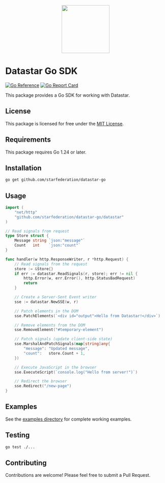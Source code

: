 <p align="center"><img width="150" height="150" src="https://data-star.dev/static/images/rocket-512x512.png"></p>

# Datastar Go SDK

[![Go Reference](https://pkg.go.dev/badge/github.com/starfederation/datastar-go.svg)](https://pkg.go.dev/github.com/starfederation/datastar-go)
[![Go Report Card](https://goreportcard.com/badge/github.com/starfederation/datastar-go)](https://goreportcard.com/report/github.com/starfederation/datastar-go)

This package provides a Go SDK for working with Datastar.

## License

This package is licensed for free under the [MIT License](LICENSE).

## Requirements

This package requires Go 1.24 or later.

## Installation

```bash
go get github.com/starfederation/datastar-go
```

## Usage

```go
import (
    "net/http"
    "github.com/starfederation/datastar-go/datastar"
)

// Read signals from request
type Store struct {
    Message string `json:"message"`
    Count   int    `json:"count"`
}

func handler(w http.ResponseWriter, r *http.Request) {
    // Read signals from the request
    store := &Store{}
    if err := datastar.ReadSignals(r, store); err != nil {
        http.Error(w, err.Error(), http.StatusBadRequest)
        return
    }

    // Create a Server-Sent Event writer
    sse := datastar.NewSSE(w, r)

    // Patch elements in the DOM
    sse.PatchElements(`<div id="output">Hello from Datastar!</div>`)

    // Remove elements from the DOM
    sse.RemoveElement("#temporary-element")

    // Patch signals (update client-side state)
    sse.MarshalAndPatchSignals(map[string]any{
        "message": "Updated message",
        "count":   store.Count + 1,
    })

    // Execute JavaScript in the browser
    sse.ExecuteScript(`console.log("Hello from server!")`)

    // Redirect the browser
    sse.Redirect("/new-page")
}
```

## Examples

See the [examples directory](cmd/examples) for complete working examples.

## Testing

```bash
go test ./...
```

## Contributing

Contributions are welcome! Please feel free to submit a Pull Request.
